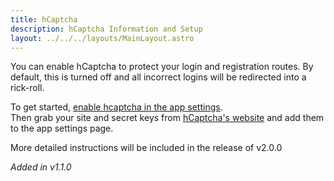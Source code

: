 ```yaml
---
title: hCaptcha
description: hCaptcha Information and Setup
layout: ../../../layouts/MainLayout.astro
---
```


You can enable hCaptcha to protect your login and registration routes. By default, this is turned off and all incorrect logins will be redirected into a rick-roll.

To get started, [enable hcaptcha in the app settings](/dick-docs/en/features/appsettings).<br/>
Then grab your site and secret keys from [hCaptcha's website](https://www.hcaptcha.com/) and add them to the app settings page.

More detailed instructions will be included in the release of v2.0.0

*Added in v1.1.0*
